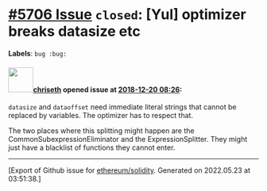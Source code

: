 # [\#5706 Issue](https://github.com/ethereum/solidity/issues/5706) `closed`: [Yul] optimizer breaks datasize etc
**Labels**: `bug :bug:`


#### <img src="https://avatars.githubusercontent.com/u/9073706?v=4" width="50">[chriseth](https://github.com/chriseth) opened issue at [2018-12-20 08:26](https://github.com/ethereum/solidity/issues/5706):

`datasize` and `dataoffset` need immediate literal strings that cannot be replaced by variables. The optimizer has to respect that.

The two places where this splitting might happen are the CommonSubexpressionEliminator and the ExpressionSplitter. They might just have a blacklist of functions they cannot enter.




-------------------------------------------------------------------------------



[Export of Github issue for [ethereum/solidity](https://github.com/ethereum/solidity). Generated on 2022.05.23 at 03:51:38.]
